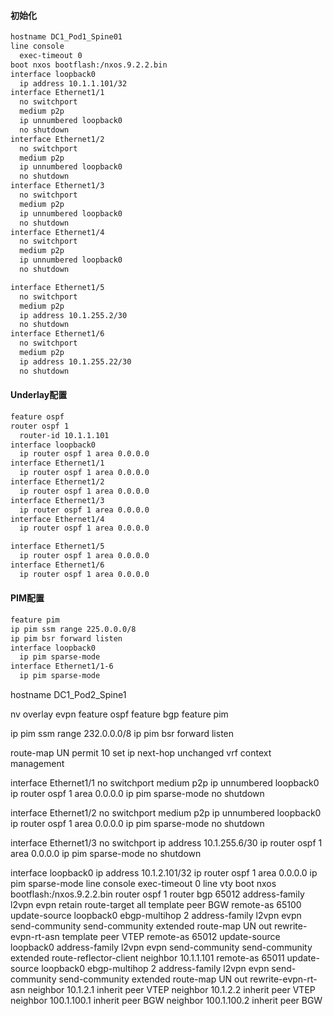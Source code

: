 #### 初始化

```markdown
hostname DC1_Pod1_Spine01
line console
  exec-timeout 0
boot nxos bootflash:/nxos.9.2.2.bin 
interface loopback0
  ip address 10.1.1.101/32
interface Ethernet1/1
  no switchport
  medium p2p
  ip unnumbered loopback0
  no shutdown
interface Ethernet1/2
  no switchport
  medium p2p
  ip unnumbered loopback0
  no shutdown
interface Ethernet1/3
  no switchport
  medium p2p
  ip unnumbered loopback0
  no shutdown
interface Ethernet1/4
  no switchport
  medium p2p
  ip unnumbered loopback0
  no shutdown

interface Ethernet1/5
  no switchport
  medium p2p
  ip address 10.1.255.2/30
  no shutdown
interface Ethernet1/6
  no switchport
  medium p2p
  ip address 10.1.255.22/30
  no shutdown

```

#### Underlay配置
```markdown
feature ospf
router ospf 1
  router-id 10.1.1.101
interface loopback0
  ip router ospf 1 area 0.0.0.0
interface Ethernet1/1
  ip router ospf 1 area 0.0.0.0
interface Ethernet1/2
  ip router ospf 1 area 0.0.0.0
interface Ethernet1/3
  ip router ospf 1 area 0.0.0.0
interface Ethernet1/4
  ip router ospf 1 area 0.0.0.0

interface Ethernet1/5
  ip router ospf 1 area 0.0.0.0
interface Ethernet1/6
  ip router ospf 1 area 0.0.0.0


```
#### PIM配置
```markdown
feature pim
ip pim ssm range 225.0.0.0/8
ip pim bsr forward listen
interface loopback0
  ip pim sparse-mode
interface Ethernet1/1-6
  ip pim sparse-mode

```






















hostname DC1_Pod2_Spine1

nv overlay evpn
feature ospf
feature bgp
feature pim

ip pim ssm range 232.0.0.0/8
ip pim bsr forward listen


route-map UN permit 10
  set ip next-hop unchanged
vrf context management


interface Ethernet1/1
  no switchport
  medium p2p
  ip unnumbered loopback0
  ip router ospf 1 area 0.0.0.0
  ip pim sparse-mode
  no shutdown

interface Ethernet1/2
  no switchport
  medium p2p
  ip unnumbered loopback0
  ip router ospf 1 area 0.0.0.0
  ip pim sparse-mode
  no shutdown

interface Ethernet1/3
  no switchport
  ip address 10.1.255.6/30
  ip router ospf 1 area 0.0.0.0
  ip pim sparse-mode
  no shutdown


interface loopback0
  ip address 10.1.2.101/32
  ip router ospf 1 area 0.0.0.0
  ip pim sparse-mode
line console
  exec-timeout 0
line vty
boot nxos bootflash:/nxos.9.2.2.bin 
router ospf 1
router bgp 65012
  address-family l2vpn evpn
    retain route-target all
  template peer BGW
    remote-as 65100
    update-source loopback0
    ebgp-multihop 2
    address-family l2vpn evpn
      send-community
      send-community extended
      route-map UN out
      rewrite-evpn-rt-asn
  template peer VTEP
    remote-as 65012
    update-source loopback0
    address-family l2vpn evpn
      send-community
      send-community extended
      route-reflector-client
  neighbor 10.1.1.101
    remote-as 65011
    update-source loopback0
    ebgp-multihop 2
    address-family l2vpn evpn
      send-community
      send-community extended
      route-map UN out
      rewrite-evpn-rt-asn
  neighbor 10.1.2.1
    inherit peer VTEP
  neighbor 10.1.2.2
    inherit peer VTEP
  neighbor 100.1.100.1
    inherit peer BGW
  neighbor 100.1.100.2
    inherit peer BGW
   